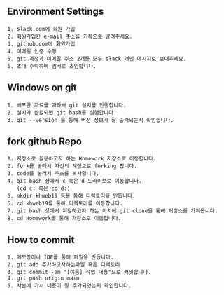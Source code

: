 ## Environment Settings

```make
1. slack.com에 회원 가입
2. 회원가입한 e-mail 주소를 카톡으로 알려주세요.
3. github.com에 회원가입
4. 이메일 인증 수행
5. git 계정과 이메일 주소 2개를 모두 slack 개인 메시지로 보내주세요.
6. 초대 수락하여 멤버로 조인합니다.
```

## Windows on git

```make
1. 배포한 자료를 따라서 git 설치를 진행합니다.
2. 설치가 완료되면 git bash를 실행합니다.
3. git --version 을 통해 버전 정보가 잘 출력되는지 확인합니다.
```

## fork github Repo

```make
1. 저장소로 활용하고자 하는 Homework 저장소로 이동합니다.
2. fork를 눌러서 자신의 계정으로 forking 합니다.
3. code를 눌러서 주소를 복사합니다.
4. git bash 상에서 c 혹은 d 드라이브로 이동합니다.
   (cd c: 혹은 cd d:)
5. mkdir khweb19 등을 통해 디렉토리를 만듭니다.
6. cd khweb19를 통해 디렉토리를 이동합니다.
7. git bash 상에서 저장하고자 하는 위치에 git clone을 통해 저장소를 가져옵니다.
8. cd Homework를 통해 저장소로 이동합니다.
```

## How to commit

```make
1. 메모장이나 IDE를 통해 파일을 만듭니다.
2. git add 추가하고자하는파일 혹은 디렉토리
3. git commit -am "[이름] 작업 내용"으로 커밋합니다.
4. git push origin main
5. 사본에 가서 내용이 잘 추가되었는지 확인합니다.
```
